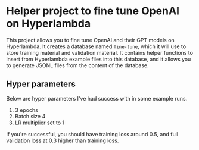 # Helper project to fine tune OpenAI on Hyperlambda

This project allows you to fine tune OpenAI and their GPT models on Hyperlambda. It creates a database named `fine-tune`, which it will use to store training material and validation material. It contains helper functions to insert from Hyperlambda example files into this database, and it allows you to generate JSONL files from the content of the database.

## Hyper parameters

Below are hyper parameters I've had success with in some example runs.

1. 3 epochs
2. Batch size 4
3. LR multiplier set to 1

If you're successful, you should have training loss around 0.5, and full validation loss at 0.3 higher than training loss.

